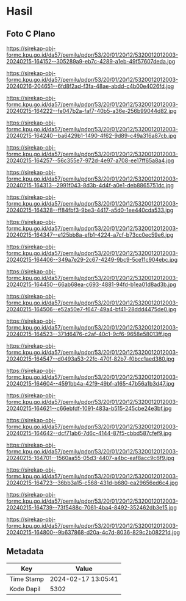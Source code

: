 # Hasil

## Foto C Plano

https://sirekap-obj-formc.kpu.go.id/da57/pemilu/pdpr/53/20/01/20/12/5320012012003-20240215-164152--305289a9-eb7c-4289-a1eb-49f57607deda.jpg

https://sirekap-obj-formc.kpu.go.id/da57/pemilu/pdpr/53/20/01/20/12/5320012012003-20240216-204651--6fd8f2ad-f3fa-48ae-abdd-c4b00e4026fd.jpg

https://sirekap-obj-formc.kpu.go.id/da57/pemilu/pdpr/53/20/01/20/12/5320012012003-20240215-164222--fe047b2a-faf7-40b5-a36e-256b99044d82.jpg

https://sirekap-obj-formc.kpu.go.id/da57/pemilu/pdpr/53/20/01/20/12/5320012012003-20240215-164240--ba6429b1-1490-4f62-9d89-c49a316a87cb.jpg

https://sirekap-obj-formc.kpu.go.id/da57/pemilu/pdpr/53/20/01/20/12/5320012012003-20240215-164257--56c355e7-972d-4e97-a708-ee17ff65a8a4.jpg

https://sirekap-obj-formc.kpu.go.id/da57/pemilu/pdpr/53/20/01/20/12/5320012012003-20240215-164313--2991f043-8d3b-4d4f-a0e1-deb8865751dc.jpg

https://sirekap-obj-formc.kpu.go.id/da57/pemilu/pdpr/53/20/01/20/12/5320012012003-20240215-164328--ff84fbf3-9be3-4417-a5d0-1ee440cda533.jpg

https://sirekap-obj-formc.kpu.go.id/da57/pemilu/pdpr/53/20/01/20/12/5320012012003-20240215-164347--e125bb8a-efb1-4224-a7cf-b73cc0ec59e6.jpg

https://sirekap-obj-formc.kpu.go.id/da57/pemilu/pdpr/53/20/01/20/12/5320012012003-20240215-164406--349a7e29-2c67-4249-9bc9-5ce11c904ebc.jpg

https://sirekap-obj-formc.kpu.go.id/da57/pemilu/pdpr/53/20/01/20/12/5320012012003-20240215-164450--66ab68ea-c693-4881-94fd-b1ea01d8ad3b.jpg

https://sirekap-obj-formc.kpu.go.id/da57/pemilu/pdpr/53/20/01/20/12/5320012012003-20240215-164506--e52a50e7-f647-49a4-bf41-28ddd4475de0.jpg

https://sirekap-obj-formc.kpu.go.id/da57/pemilu/pdpr/53/20/01/20/12/5320012012003-20240215-164523--371d6476-c2af-40c1-9cf6-9658e58013ff.jpg

https://sirekap-obj-formc.kpu.go.id/da57/pemilu/pdpr/53/20/01/20/12/5320012012003-20240215-164547--d0493a53-22fc-470f-82b7-f0bcc1aed380.jpg

https://sirekap-obj-formc.kpu.go.id/da57/pemilu/pdpr/53/20/01/20/12/5320012012003-20240215-164604--4591bb4a-42f9-49bf-a165-47b56a1b3d47.jpg

https://sirekap-obj-formc.kpu.go.id/da57/pemilu/pdpr/53/20/01/20/12/5320012012003-20240215-164621--c66ebfdf-1091-483a-b515-245cbe24e3bf.jpg

https://sirekap-obj-formc.kpu.go.id/da57/pemilu/pdpr/53/20/01/20/12/5320012012003-20240215-164642--dcf71ab6-7d6c-4144-87f5-cbbd587cfef9.jpg

https://sirekap-obj-formc.kpu.go.id/da57/pemilu/pdpr/53/20/01/20/12/5320012012003-20240215-164701--1560aa55-05d3-4407-a4bc-eaf8acc9c6f9.jpg

https://sirekap-obj-formc.kpu.go.id/da57/pemilu/pdpr/53/20/01/20/12/5320012012003-20240215-164723--36bb3a15-c568-431d-b680-ea29656ed6c4.jpg

https://sirekap-obj-formc.kpu.go.id/da57/pemilu/pdpr/53/20/01/20/12/5320012012003-20240215-164739--73f5488c-7061-4ba4-8492-352462db3e15.jpg

https://sirekap-obj-formc.kpu.go.id/da57/pemilu/pdpr/53/20/01/20/12/5320012012003-20240215-164800--9b637868-d20a-4c7d-8036-829c2b08221d.jpg


## Metadata

| Key        | Value               |
| ---------- | ------------------- |
| Time Stamp | 2024-02-17 13:05:41 |
| Kode Dapil | 5302                |



